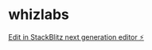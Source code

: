 # whizlabs

[Edit in StackBlitz next generation editor ⚡️](https://stackblitz.com/~/github.com/quadrate-lk/whizlabs)